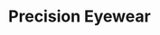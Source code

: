 ---
title: "Precision Eyewear"
url: /santa-cruz-de-la-sierra/precision-eyewear-calle-ballivian/
shop: Allgemein
---